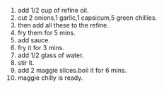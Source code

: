 1. add 1/2 cup of refine oil.
2. cut 2 onions,1 garlic,1 capsicum,5 green chillies.
3. then add all these to the refine.
4. fry them for 5 mins.
5. add sauce.
6. fry it for 3 mins.
7. add 1/2 glass of water.
8. stir it.
9. add 2 maggie slices.boil it for 6 mins.
10. maggie chilly is ready.
